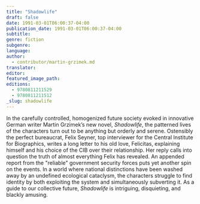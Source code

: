 ```yaml
---
title: "Shadowlife"
draft: false
date: 1991-03-01T06:00:37-04:00
publication_date: 1991-03-01T06:00:37-04:00
subtitle:
genre: fiction
subgenre:
language:
author:
  - contributor/martin-grzimek.md
translator:
editor:
featured_image_path:
editions:
  - 9780811211529
  - 9780811211512
_slug: shadowlife
---
```


In the carefully controlled, homogenized future society evoked in innovative German writer Martin Grzimek’s new novel, _Shadowlife_, the patterned lives of the characters turn out to be anything but orderly and serene. Ostensibly the perfect bureaucrat, Felix Seyner, top interviewer for the Central Institute for Biographics, writes a long letter to his old love, Felicitas, explaining himself and his choice of the CIB over their relationship. Her reply calls into question the truth of almost everything Felix has revealed. An appended report from the "reliable" government security forces puts yet another spin on the events. In a world where national distinctions have been washed away by an undefined ecological cataclysm, the characters struggle to find identity by both exploiting the system and simultaneously subverting it. As a guide to our collective future, _Shadowlife_ is intriguing, disquieting, and blackly amusing.

